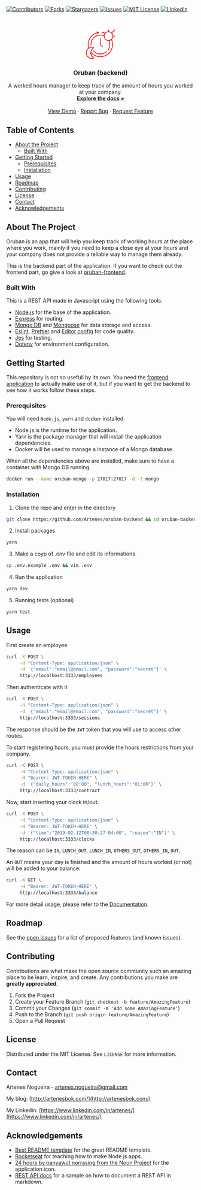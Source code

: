 <!-- PROJECT SHIELDS -->
<!--
*** I'm using markdown "reference style" links for readability.
*** Reference links are enclosed in brackets [ ] instead of parentheses ( ).
*** See the bottom of this document for the declaration of the reference variables
*** for contributors-url, forks-url, etc. This is an optional, concise syntax you may use.
*** https://www.markdownguide.org/basic-syntax/#reference-style-links
-->
[![Contributors][contributors-shield]][contributors-url]
[![Forks][forks-shield]][forks-url]
[![Stargazers][stars-shield]][stars-url]
[![Issues][issues-shield]][issues-url]
[![MIT License][license-shield]][license-url]
[![LinkedIn][linkedin-shield]][linkedin-url]



<!-- PROJECT LOGO -->
<br />
<p align="center">
  <img src="images/oruban-backend-icon.svg" alt="Logo" width="80" height="80">
  
  <h3 align="center">Oruban (backend)</h3>

  <p align="center">
    A worked hours manager to keep track of the amount of hours you worked at your company.
    <br />
    <a href="https://github.com/Artenes/oruban-backend/wiki"><strong>Explore the docs »</strong></a>
    <br />
    <br />
    <a href="https://artenesbok.com/oruban-frontend">View Demo</a>
    ·
    <a href="https://github.com/Artenes/oruban-backend/issues">Report Bug</a>
    ·
    <a href="https://github.com/Artenes/oruban-backend/issues">Request Feature</a>
  </p>
</p>



<!-- TABLE OF CONTENTS -->
## Table of Contents

* [About the Project](#about-the-project)
  * [Built With](#built-with)
* [Getting Started](#getting-started)
  * [Prerequisites](#prerequisites)
  * [Installation](#installation)
* [Usage](#usage)
* [Roadmap](#roadmap)
* [Contributing](#contributing)
* [License](#license)
* [Contact](#contact)
* [Acknowledgements](#acknowledgements)



<!-- ABOUT THE PROJECT -->
## About The Project

Oruban is an app that will help you keep track of working hours at the place where you work, mainly if you need to keep a close eye at your hours and your company does not provide a reliable way to manage them already.

This is the backend part of the application. If you want to check out the frontend part, go give a look at [oruban-frontend](https://github.com/Artenes/oruban-frontend).

### Built With
This is a REST API made in Javascript using the following tools:
* [Node.js](https://nodejs.org) for the base of the application.
* [Express](https://expressjs.com) for routing.
* [Mongo DB](https://mongodb.com) and [Mongoose](https://mongoosejs.com/) for data storage and access.
* [Eslint](https://eslint.org), [Prettier](https://prettier.io) and [Editor config](https://editorconfig.org) for code quality.
* [Jes](https://jestjs.io) for testing.
* [Dotenv](https://github.com/motdotla/dotenv) for environment configuration.



<!-- GETTING STARTED -->
## Getting Started

This repository is not so usefull by its own. You need the [frontend application](https://github.com/Artenes/oruban-frontend) to actually make use of it, but if you want to get the backend to see how it works follow these steps.

### Prerequisites

You will need `Node.js`, `yarn` and `docker` installed.

- Node.js is the runtime for the application.
- Yarn is the package manager that will install the application dependencies.
- Docker will be used to manage a instance of a Mongo database.

When all the dependencies above are installed, make sure to have a container with Mongo DB running.

```sh
docker run --name oruban-mongo -p 27017:27017 -d -t mongo
```

### Installation

1. Clone the repo and enter in the directory
```sh
git clone https://github.com/Artenes/oruban-backend && cd oruban-backend
```
2. Install packages
```sh
yarn
```
3. Make a coyp of .env file and edit its informations
```sh
cp .env.example .env && vim .env
```
4. Run the application
```sh
yarn dev
```
5. Running tests (optional)
```sh
yarn test
```

<!-- USAGE EXAMPLES -->
## Usage

First create an employee
```sh
curl -X POST \
	 -H "Content-Type: application/json" \
	 -d '{"email":"email@email.com", "password":"secret"}' \
	 http://localhost:3333/employees
```

Then authenticate with it
```sh
curl -X POST \
	 -H "Content-Type: application/json" \
	 -d '{"email":"email@email.com", "password":"secret"}' \
	 http://localhost:3333/sessions
```

The response should be the `JWT` token that you will use to access other routes.

To start registering hours, you must provide the hours restrictions from your company.

```sh
curl -X POST \
	 -H "Content-Type: application/json" \
	 -H "Bearer: JWT-TOKEN-HERE" \
	 -d '{"daily_hours":"08:00", "lunch_hours":"01:00"}' \
	 http://localhost:3333/contract
```

Now, start inserting your clock in/out.

```sh
curl -X POST \
	 -H "Content-Type: application/json" \
	 -H "Bearer: JWT-TOKEN-HERE" \
	 -d '{"time":"2019-02-12T08:30:27-04:00", "reason":"IN"}' \
	 http://localhost:3333/clocks
```

The reason can be `IN`, `LUNCH_OUT`, `LUNCH_IN`, `OTHERS_OUT`, `OTHERS_IN`, `OUT`.

An `OUT` means your day is finished and the amount of hours worked (or not) will be added to your balance.

```sh
curl -X GET \
	 -H "Bearer: JWT-TOKEN-HERE" \
	 http://localhost:3333/balance
```

For more detail usage, please refer to the [Documentation](https://github.com/Artenes/oruban-backend/wiki/documentation).



<!-- ROADMAP -->
## Roadmap

See the [open issues](https://github.com/Artenes/oruban-backend/issues) for a list of proposed features (and known issues).



<!-- CONTRIBUTING -->
## Contributing

Contributions are what make the open source community such an amazing place to be learn, inspire, and create. Any contributions you make are **greatly appreciated**.

1. Fork the Project
2. Create your Feature Branch (`git checkout -b feature/AmazingFeature`)
3. Commit your Changes (`git commit -m 'Add some AmazingFeature'`)
4. Push to the Branch (`git push origin feature/AmazingFeature`)
5. Open a Pull Request



<!-- LICENSE -->
## License

Distributed under the MIT License. See `LICENSE` for more information.



<!-- CONTACT -->
## Contact

Artenes Nogueira - [artenes.nogueira@gmail.com](mailto:artenes.nogueira@gmail.com)

My blog: [http://artenesbok.com/](http://artenesbok.com/)

My Linkedin: [https://www.linkedin.com/in/artenes/](https://www.linkedin.com/in/artenes/)



<!-- ACKNOWLEDGEMENTS -->
## Acknowledgements
* [Best README template](https://github.com/othneildrew/Best-README-Template) for the great README template.
* [Rocketseat](https://rocketseat.com.br/) for teaching how to make Node.js apps.
* [24 hours by panyawut norrasing from the Noun Project](https://thenounproject.com/search/?q=hours&i=2866380) for the application icon.
* [REST API docs](https://github.com/jamescooke/restapidocs) for a sample on how to document a REST API in markdown.




<!-- MARKDOWN LINKS & IMAGES -->
<!-- https://www.markdownguide.org/basic-syntax/#reference-style-links -->
[contributors-shield]: https://img.shields.io/github/contributors/Artenes/oruban-backend.svg?style=flat-square
[contributors-url]: https://github.com/Artenes/oruban-backend/graphs/contributors
[forks-shield]: https://img.shields.io/github/forks/Artenes/oruban-backend.svg?style=flat-square
[forks-url]: https://github.com/Artenes/oruban-backend/network/members
[stars-shield]: https://img.shields.io/github/stars/Artenes/oruban-backend.svg?style=flat-square
[stars-url]: https://github.com/Artenes/oruban-backend/stargazers
[issues-shield]: https://img.shields.io/github/issues/Artenes/oruban-backend.svg?style=flat-square
[issues-url]: https://github.com/Artenes/oruban-backend/issues
[license-shield]: https://img.shields.io/github/license/Artenes/oruban-backend.svg?style=flat-square
[license-url]: https://github.com/Artenes/oruban-backend/blob/master/LICENSE.txt
[linkedin-shield]: https://img.shields.io/badge/-LinkedIn-black.svg?style=flat-square&logo=linkedin&colorB=555
[linkedin-url]: https://www.linkedin.com/in/artenes/
[product-screenshot]: images/screenshot.png
